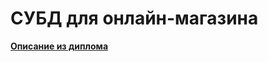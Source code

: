 # СУБД для онлайн-магазина

**[Описание из диплома](https://github.com/Iriskanator/Online_store_DBMS/blob/main/Описание%20программы.pdf)**
